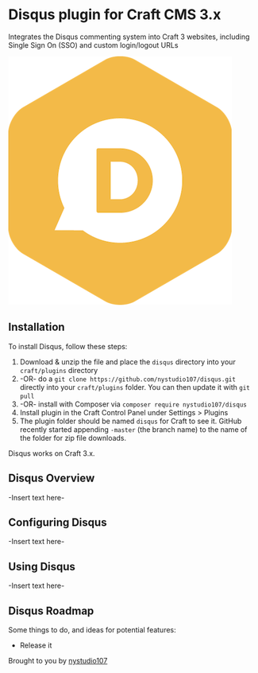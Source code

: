 # Disqus plugin for Craft CMS 3.x

Integrates the Disqus commenting system into Craft 3 websites, including Single Sign On (SSO) and custom login/logout URLs

![Screenshot](resources/img/plugin-logo.png)

## Installation

To install Disqus, follow these steps:

1. Download & unzip the file and place the `disqus` directory into your `craft/plugins` directory
2.  -OR- do a `git clone https://github.com/nystudio107/disqus.git` directly into your `craft/plugins` folder.  You can then update it with `git pull`
3.  -OR- install with Composer via `composer require nystudio107/disqus`
4. Install plugin in the Craft Control Panel under Settings > Plugins
5. The plugin folder should be named `disqus` for Craft to see it.  GitHub recently started appending `-master` (the branch name) to the name of the folder for zip file downloads.

Disqus works on Craft 3.x.

## Disqus Overview

-Insert text here-

## Configuring Disqus

-Insert text here-

## Using Disqus

-Insert text here-

## Disqus Roadmap

Some things to do, and ideas for potential features:

* Release it

Brought to you by [nystudio107](https://nystudio107.com)
